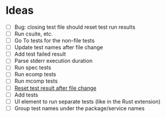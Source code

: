 # Ideas

- [ ] Bug: closing test file should reset test run results
- [ ] Run csuite, etc.
- [ ] Go To tests for the non-file tests
- [ ] Update test names after file change
- [ ] Add test failed result
- [ ] Parse stderr execution duration
- [ ] Run spec tests
- [ ] Run ecomp tests
- [ ] Run mcomp tests
- [ ] [Reset test result after file change](https://code.visualstudio.com/api/extension-guides/testing#publishonly-controllers)
- [ ] Add tests
- [ ] UI element to run separate tests (like in the Rust extension)
- [ ] Group test names under the package/service names
